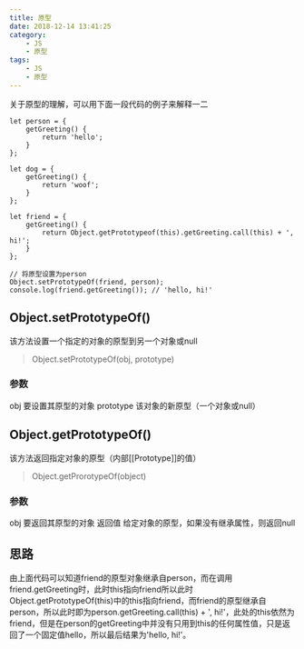 ```yaml
---
title: 原型
date: 2018-12-14 13:41:25
category: 
    - JS
    - 原型
tags:
    - JS
    - 原型
---
```


关于原型的理解，可以用下面一段代码的例子来解释一二

```
let person = {
    getGreeting() {
        return 'hello';
    }
};

let dog = {
    getGreeting() {
        return 'woof';
    }
};

let friend = {
    getGreeting() {
        return Object.getPrototypeof(this).getGreeting.call(this) + ', hi!';
    }
};

// 将原型设置为person
Object.setPrototypeOf(friend, person);
console.log(friend.getGreeting()); // 'hello, hi!'
```
## Object.setPrototypeOf()
该方法设置一个指定的对象的原型到另一个对象或null
> Object.setPrototypeOf(obj, prototype)
### 参数
obj 要设置其原型的对象
prototype 该对象的新原型（一个对象或null）

## Object.getPrototypeOf()
该方法返回指定对象的原型（内部[[Prototype]]的值）
> Object.getProrotypeOf(object)
### 参数
obj 要返回其原型的对象
返回值 给定对象的原型，如果没有继承属性，则返回null

## 思路
由上面代码可以知道friend的原型对象继承自person，而在调用friend.getGreeting时，此时this指向friend所以此时Object.getPrototypeOf(this)中的this指向friend，而friend的原型继承自person，所以此时即为person.getGreeting.call(this) + ', hi!'，此处的this依然为friend，但是在person的getGreeting中并没有只用到this的任何属性值，只是返回了一个固定值hello，所以最后结果为'hello, hi!'。